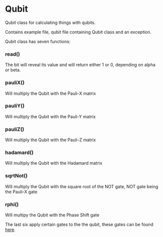 # Qubit
Qubit class for calculating things with qubits.

Contains example file, qubit file containing Qubit class and an exception.

Qubit class has seven functions:<br>
### read()
The bit will reveal its value and will return either 1 or 0, depending on alpha or beta.

### pauliX()
Will multiply the Qubit with the Pauli-X matrix

### pauliY()
Will multiply the Qubit with the Pauli-Y matrix

### pauliZ()
Will multiply the Qubit with the Pauli-Z matrix

### hadamard()
Will multiply the Qubit with the Hadamard matrix

### sqrtNot()
Will multiply the Qubit with the square root of the NOT gate, NOT gate being the Pauli-X gate

### rphi()
Will multipy the Qubit with the Phase Shift gate
  
The last six apply certain gates to the the qubit, these gates can be found [here](https://en.wikipedia.org/wiki/Quantum_logic_gate).
